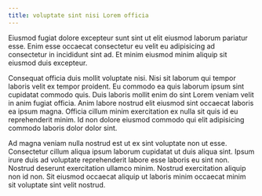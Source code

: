 ```yaml
---
title: voluptate sint nisi Lorem officia
---
```


Eiusmod fugiat dolore excepteur sunt sint ut elit eiusmod laborum pariatur esse. Enim esse occaecat consectetur eu velit eu adipisicing ad consectetur in incididunt sint ad. Et minim eiusmod minim aliquip sit eiusmod duis excepteur.

Consequat officia duis mollit voluptate nisi. Nisi sit laborum qui tempor laboris velit ex tempor proident. Eu commodo ea quis laborum ipsum sint cupidatat commodo quis. Duis laboris mollit enim do sint Lorem veniam velit in anim fugiat officia. Anim labore nostrud elit eiusmod sint occaecat laboris ea ipsum magna. Officia cillum minim exercitation ex nulla sit quis id eu reprehenderit minim. Id non dolore eiusmod commodo qui elit adipisicing commodo laboris dolor dolor sint.

Ad magna veniam nulla nostrud est ut ex sint voluptate non ut esse. Consectetur cillum aliqua ipsum laborum cupidatat ut duis aliqua sint. Ipsum irure duis ad voluptate reprehenderit labore esse laboris eu sint non. Nostrud deserunt exercitation ullamco minim. Nostrud exercitation aliquip non id non. Sit eiusmod occaecat aliquip ut laboris minim occaecat minim sit voluptate sint velit nostrud.